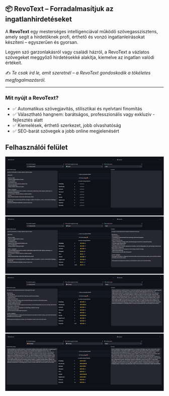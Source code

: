## 📦 RevoText – Forradalmasítjuk az ingatlanhirdetéseket

A **RevoText** egy mesterséges intelligenciával működő szövegasszisztens, amely segít a hirdetőknek profi, érthető és vonzó ingatlanleírásokat készíteni – egyszerűen és gyorsan.

Legyen szó garzonlakásról vagy családi házról, a RevoText a vázlatos szövegeket meggyőző hirdetésekké alakítja, kiemelve az ingatlan valódi értékeit.

✍️ *Te csak írd le, amit szeretnél – a RevoText gondoskodik a tökéletes megfogalmazásról.*

---

### Mit nyújt a RevoText?

- ✅ Automatikus szövegjavítás, stilisztikai és nyelvtani finomítás  
- ✅ Választható hangnem: barátságos, professzionális vagy exkluzív - fejlesztés alatt 
- ✅ Kiemelések, érthető szerkezet, jobb olvashatóság  
- ✅ SEO-barát szövegek a jobb online megjelenésért


## Felhasználói felület

![UI screenshot](Streamlit_screenshots/ui1.jpg)
![UI screenshot](Streamlit_screenshots/ui2.jpg)
![UI screenshot](Streamlit_screenshots/ui3.jpg)
![UI screenshot](Streamlit_screenshots/ui4.jpg)
